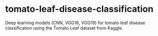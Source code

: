 # tomato-leaf-disease-classification
Deep learning models (CNN, VGG16, VGG19) for tomato leaf disease classification using the Tomato Leaf dataset from Kaggle.
